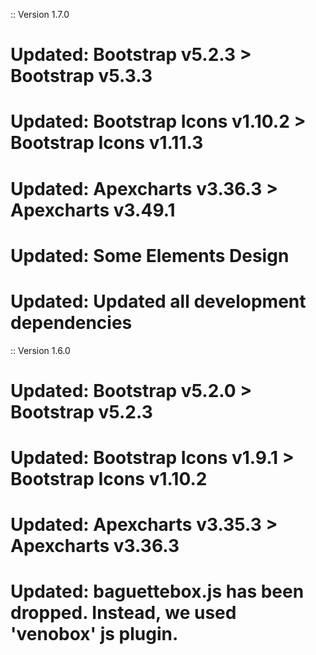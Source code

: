 :: Version 1.7.0
# Updated: Bootstrap v5.2.3 > Bootstrap v5.3.3
# Updated: Bootstrap Icons v1.10.2 > Bootstrap Icons v1.11.3
# Updated: Apexcharts v3.36.3 > Apexcharts v3.49.1
# Updated: Some Elements Design
# Updated: Updated all development dependencies

:: Version 1.6.0
# Updated: Bootstrap v5.2.0 > Bootstrap v5.2.3
# Updated: Bootstrap Icons v1.9.1 > Bootstrap Icons v1.10.2
# Updated: Apexcharts v3.35.3 > Apexcharts v3.36.3
# Updated: baguettebox.js has been dropped. Instead, we used 'venobox' js plugin.